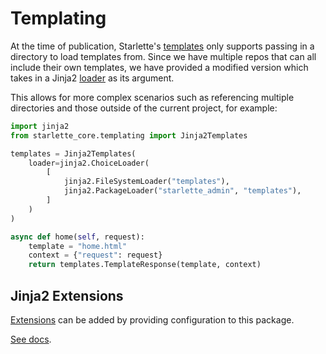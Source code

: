 # Templating

At the time of publication, Starlette's [templates](https://www.starlette.io/templates/) only supports
passing in a directory to load templates from. Since we have multiple repos that can
all include their own templates, we have provided a modified version which takes in a Jinja2 [loader](https://jinja.palletsprojects.com/en/2.10.x/api/#loaders) as its argument.

This allows for more complex scenarios such as referencing multiple directories and those outside of the current project, for example:


```python
import jinja2
from starlette_core.templating import Jinja2Templates

templates = Jinja2Templates(
    loader=jinja2.ChoiceLoader(
        [
            jinja2.FileSystemLoader("templates"),
            jinja2.PackageLoader("starlette_admin", "templates"),
        ]
    )
)

async def home(self, request):
    template = "home.html"
    context = {"request": request}
    return templates.TemplateResponse(template, context)
```

## Jinja2 Extensions

[Extensions](https://jinja.palletsprojects.com/en/2.10.x/extensions/) can be added by providing 
configuration to this package.

[See docs](/configuration).

